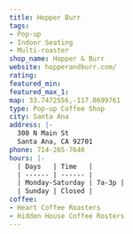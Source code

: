 ```yaml
---
title: Hopper Burr
tags:
- Pop-up
- Indoor Seating
- Multi-roaster
shop_name: Hopper & Burr
website: hopperandburr.com/
rating: 
featured_min: 
featured_max_1: 
map: 33.7472556,-117.8699761
type: Pop-up Coffee Shop
city: Santa Ana
address: |-
  300 N Main St
  Santa Ana, CA 92701
phone: 714-265-7640
hours: |-
  | Days   | Time   |
  | ------ | ------ |
  | Monday-Saturday | 7a-3p |
  | Sunday | Closed |
coffee:
- Heart Coffee Roasters
- Hidden House Coffee Rosters
---
```


